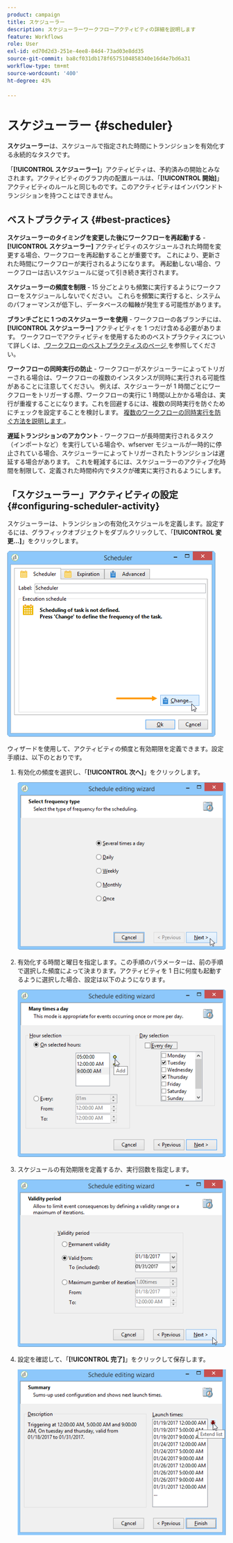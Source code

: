 ```yaml
---
product: campaign
title: スケジューラー
description: スケジューラーワークフローアクティビティの詳細を説明します
feature: Workflows
role: User
exl-id: ed70d2d3-251e-4ee8-84d4-73ad03e8dd35
source-git-commit: ba8cf031db178f6575104858340e16d4e7bd6a31
workflow-type: tm+mt
source-wordcount: '400'
ht-degree: 43%

---
```


# スケジューラー {#scheduler}



**スケジューラー**&#x200B;は、スケジュールで指定された時間にトランジションを有効化する永続的なタスクです。

「**[!UICONTROL スケジューラー]**」アクティビティは、予約済みの開始とみなされます。アクティビティのグラフ内の配置ルールは、「**[!UICONTROL 開始]**」アクティビティのルールと同じものです。このアクティビティはインバウンドトランジションを持つことはできません。

## ベストプラクティス {#best-practices}

**スケジューラーのタイミングを変更した後にワークフローを再起動する** - **[!UICONTROL スケジューラー]** アクティビティのスケジュールされた時間を変更する場合、ワークフローを再起動することが重要です。 これにより、更新された時間にワークフローが実行されるようになります。 再起動しない場合、ワークフローは古いスケジュールに従って引き続き実行されます。

**スケジューラーの頻度を制限** - 15 分ごとよりも頻繁に実行するようにワークフローをスケジュールしないでください。 これらを頻繁に実行すると、システムのパフォーマンスが低下し、データベースの輻輳が発生する可能性があります。

**ブランチごとに 1 つのスケジューラーを使用** - ワークフローの各ブランチには、**[!UICONTROL スケジューラー]** アクティビティを 1 つだけ含める必要があります。 ワークフローでアクティビティを使用するためのベストプラクティスについて詳しくは、[ ワークフローのベストプラクティスのページ ](workflow-best-practices.md#using-activities) を参照してください。

**ワークフローの同時実行の防止** - ワークフローがスケジューラーによってトリガーされる場合は、ワークフローの複数のインスタンスが同時に実行される可能性があることに注意してください。 例えば、スケジューラーが 1 時間ごとにワークフローをトリガーする際、ワークフローの実行に 1 時間以上かかる場合は、実行が重複することになります。これを回避するには、複数の同時実行を防ぐためにチェックを設定することを検討します。 [ 複数のワークフローの同時実行を防ぐ方法を説明します ](monitor-workflow-execution.md#preventing-simultaneous-multiple-executions)。

**遅延トランジションのアカウント** - ワークフローが長時間実行されるタスク（インポートなど）を実行している場合や、wfserver モジュールが一時的に停止されている場合、スケジューラーによってトリガーされたトランジションは遅延する場合があります。 これを軽減するには、スケジューラーのアクティブ化時間を制限して、定義された時間枠内でタスクが確実に実行されるようにします。

## 「スケジューラー」アクティビティの設定  {#configuring-scheduler-activity}

スケジューラーは、トランジションの有効化スケジュールを定義します。設定するには、グラフィックオブジェクトをダブルクリックして、「**[!UICONTROL 変更...]**」をクリックします。

![](assets/s_user_segmentation_scheduler.png)

ウィザードを使用して、アクティビティの頻度と有効期限を定義できます。設定手順は、以下のとおりです。

1. 有効化の頻度を選択し、「**[!UICONTROL 次へ]**」をクリックします。

   ![](assets/s_user_segmentation_scheduler2.png)

1. 有効化する時間と曜日を指定します。この手順のパラメーターは、前の手順で選択した頻度によって決まります。アクティビティを 1 日に何度も起動するように選択した場合、設定は以下のようになります。

   ![](assets/s_user_segmentation_scheduler3.png)

1. スケジュールの有効期限を定義するか、実行回数を指定します。

   ![](assets/s_user_segmentation_scheduler4.png)

1. 設定を確認して、「**[!UICONTROL 完了]**」をクリックして保存します。

   ![](assets/s_user_segmentation_scheduler5.png)

